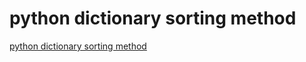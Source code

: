 # python dictionary sorting method
[python dictionary sorting method](https://aiwithcloud.com/2022/09/15/python_dictionary_sorting_method/)